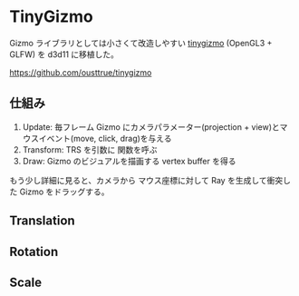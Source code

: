 # TinyGizmo

Gizmo ライブラリとしては小さくて改造しやすい [tinygizmo](https://github.com/ddiakopoulos/tinygizmo) (OpenGL3 + GLFW) を d3d11 に移植した。

<https://github.com/ousttrue/tinygizmo>

## 仕組み

1. Update: 毎フレーム Gizmo にカメラパラメーター(projection + view)とマウスイベント(move, click, drag)を与える
2. Transform: TRS を引数に 関数を呼ぶ
3. Draw: Gizmo のビジュアルを描画する vertex buffer を得る

もう少し詳細に見ると、カメラから マウス座標に対して Ray を生成して衝突した Gizmo をドラッグする。

## Translation

## Rotation

## Scale
